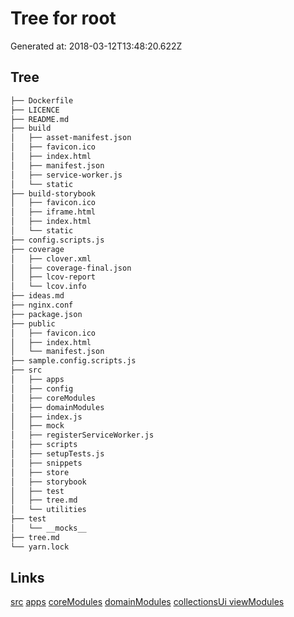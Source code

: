 # Tree for root
Generated at: 2018-03-12T13:48:20.622Z
## Tree
```bash
├── Dockerfile
├── LICENCE
├── README.md
├── build
│   ├── asset-manifest.json
│   ├── favicon.ico
│   ├── index.html
│   ├── manifest.json
│   ├── service-worker.js
│   └── static
├── build-storybook
│   ├── favicon.ico
│   ├── iframe.html
│   ├── index.html
│   └── static
├── config.scripts.js
├── coverage
│   ├── clover.xml
│   ├── coverage-final.json
│   ├── lcov-report
│   └── lcov.info
├── ideas.md
├── nginx.conf
├── package.json
├── public
│   ├── favicon.ico
│   ├── index.html
│   └── manifest.json
├── sample.config.scripts.js
├── src
│   ├── apps
│   ├── config
│   ├── coreModules
│   ├── domainModules
│   ├── index.js
│   ├── mock
│   ├── registerServiceWorker.js
│   ├── scripts
│   ├── setupTests.js
│   ├── snippets
│   ├── store
│   ├── storybook
│   ├── test
│   ├── tree.md
│   └── utilities
├── test
│   └── __mocks__
├── tree.md
└── yarn.lock

```

## Links
[src](src/tree.md)
[apps](src/apps/tree.md)
[coreModules](src/coreModules/tree.md)
[domainModules](src/domainModules/tree.md)
[collectionsUi viewModules](src/apps/collectionsUi/viewModules/tree.md)